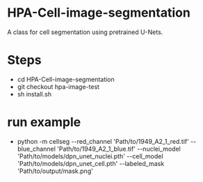 # HPA-Cell-image-segmentation

A class for cell segmentation using pretrained U-Nets.

# Steps
- cd HPA-Cell-image-segmentation
- git checkout hpa-image-test
- sh install.sh

# run example

- python -m cellseg --red_channel 'Path/to/1949_A2_1_red.tif' --blue_channel 'Path/to/1949_A2_1_blue.tif' --nuclei_model 'Path/to/models/dpn_unet_nuclei.pth' --cell_model 'Path/to/models/dpn_unet_cell.pth' --labeled_mask 'Path/to/output/mask.png'